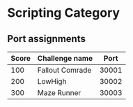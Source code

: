 # Scripting Category

## Port assignments

| Score | Challenge name       | Port  |
|-------|----------------------|-------|
|   100 | Fallout Comrade      | 30001 |
|   200 | LowHigh              | 30002 |
|   300 | Maze Runner          | 30003 |
